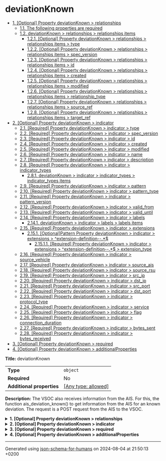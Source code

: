 # deviationKnown

- [1. [Optional] Property deviationKnown > relationships](#relationships)
  - [1.1. The following properties are required](#autogenerated_heading_2)
  - [1.2. deviationKnown > relationships > relationships items](#autogenerated_heading_3)
    - [1.2.1. [Optional] Property deviationKnown > relationships > relationships items > type](#relationships_items_type)
    - [1.2.2. [Optional] Property deviationKnown > relationships > relationships items > spec_version](#relationships_items_spec_version)
    - [1.2.3. [Optional] Property deviationKnown > relationships > relationships items > id](#relationships_items_id)
    - [1.2.4. [Optional] Property deviationKnown > relationships > relationships items > created](#relationships_items_created)
    - [1.2.5. [Optional] Property deviationKnown > relationships > relationships items > modified](#relationships_items_modified)
    - [1.2.6. [Optional] Property deviationKnown > relationships > relationships items > relationship_type](#relationships_items_relationship_type)
    - [1.2.7. [Optional] Property deviationKnown > relationships > relationships items > source_ref](#relationships_items_source_ref)
    - [1.2.8. [Optional] Property deviationKnown > relationships > relationships items > target_ref](#relationships_items_target_ref)
- [2. [Optional] Property deviationKnown > indicator](#indicator)
  - [2.1. [Required] Property deviationKnown > indicator > type](#indicator_type)
  - [2.2. [Required] Property deviationKnown > indicator > spec_version](#indicator_spec_version)
  - [2.3. [Required] Property deviationKnown > indicator > id](#indicator_id)
  - [2.4. [Required] Property deviationKnown > indicator > created](#indicator_created)
  - [2.5. [Required] Property deviationKnown > indicator > modified](#indicator_modified)
  - [2.6. [Required] Property deviationKnown > indicator > name](#indicator_name)
  - [2.7. [Required] Property deviationKnown > indicator > description](#indicator_description)
  - [2.8. [Required] Property deviationKnown > indicator > indicator_types](#indicator_indicator_types)
    - [2.8.1. deviationKnown > indicator > indicator_types > indicator_types items](#autogenerated_heading_4)
  - [2.9. [Required] Property deviationKnown > indicator > pattern](#indicator_pattern)
  - [2.10. [Required] Property deviationKnown > indicator > pattern_type](#indicator_pattern_type)
  - [2.11. [Required] Property deviationKnown > indicator > pattern_version](#indicator_pattern_version)
  - [2.12. [Required] Property deviationKnown > indicator > valid_from](#indicator_valid_from)
  - [2.13. [Required] Property deviationKnown > indicator > valid_until](#indicator_valid_until)
  - [2.14. [Required] Property deviationKnown > indicator > labels](#indicator_labels)
    - [2.14.1. deviationKnown > indicator > labels > labels items](#autogenerated_heading_5)
  - [2.15. [Required] Property deviationKnown > indicator > extensions](#indicator_extensions)
    - [2.15.1. [Optional]Pattern Property deviationKnown > indicator > extensions > ^extension-definition--.*$](#indicator_extensions_pattern1)
      - [2.15.1.1. [Required] Property deviationKnown > indicator > extensions > ^extension-definition--.*$ > extension_type](#indicator_extensions_pattern1_extension_type)
  - [2.16. [Required] Property deviationKnown > indicator > source_vehicle](#indicator_source_vehicle)
  - [2.17. [Required] Property deviationKnown > indicator > source_ais](#indicator_source_ais)
  - [2.18. [Required] Property deviationKnown > indicator > source_rsu](#indicator_source_rsu)
  - [2.19. [Required] Property deviationKnown > indicator > src_ip](#indicator_src_ip)
  - [2.20. [Required] Property deviationKnown > indicator > dst_ip](#indicator_dst_ip)
  - [2.21. [Required] Property deviationKnown > indicator > src_port](#indicator_src_port)
  - [2.22. [Required] Property deviationKnown > indicator > dst_port](#indicator_dst_port)
  - [2.23. [Required] Property deviationKnown > indicator > protocol_type](#indicator_protocol_type)
  - [2.24. [Required] Property deviationKnown > indicator > service](#indicator_service)
  - [2.25. [Required] Property deviationKnown > indicator > flag](#indicator_flag)
  - [2.26. [Required] Property deviationKnown > indicator > connection_duration](#indicator_connection_duration)
  - [2.27. [Required] Property deviationKnown > indicator > bytes_sent](#indicator_bytes_sent)
  - [2.28. [Required] Property deviationKnown > indicator > bytes_received](#indicator_bytes_received)
- [3. [Optional] Property deviationKnown > required](#required)
- [4. [Optional] Property deviationKnown > additionalProperties](#additionalProperties)

**Title:** deviationKnown

|                           |                                                                           |
| ------------------------- | ------------------------------------------------------------------------- |
| **Type**                  | `object`                                                                  |
| **Required**              | No                                                                        |
| **Additional properties** | [[Any type: allowed]](# "Additional Properties of any type are allowed.") |

**Description:** The VSOC also receives information from the AIS. For this, the function ais_deviation_known() to get information from the AIS for an known deviation. The request is a POST request from the AIS to the VSOC.

<details>
<summary>
<strong> <a name="relationships"></a>1. [Optional] Property deviationKnown > relationships</strong>  

</summary>
<blockquote>

|              |                   |
| ------------ | ----------------- |
| **Type**     | `array of object` |
| **Required** | No                |

### <a name="autogenerated_heading_2"></a>1.1. The following properties are required
* type
* spec_version
* id
* created
* modified
* relationship_type
* source_ref
* target_ref

|                      | Array restrictions |
| -------------------- | ------------------ |
| **Min items**        | N/A                |
| **Max items**        | N/A                |
| **Items unicity**    | False              |
| **Additional items** | False              |
| **Tuple validation** | See below          |

| Each item of this array must be             | Description |
| ------------------------------------------- | ----------- |
| [relationships items](#relationships_items) | -           |

### <a name="autogenerated_heading_3"></a>1.2. deviationKnown > relationships > relationships items

|                           |                                                                           |
| ------------------------- | ------------------------------------------------------------------------- |
| **Type**                  | `object`                                                                  |
| **Required**              | No                                                                        |
| **Additional properties** | [[Any type: allowed]](# "Additional Properties of any type are allowed.") |

<details>
<summary>
<strong> <a name="relationships_items_type"></a>1.2.1. [Optional] Property deviationKnown > relationships > relationships items > type</strong>  

</summary>
<blockquote>

|              |         |
| ------------ | ------- |
| **Type**     | `const` |
| **Required** | No      |

**Description:** property extension from the request (coming from the STIX format)

Specific value: `"relationship"`

</blockquote>
</details>

<details>
<summary>
<strong> <a name="relationships_items_spec_version"></a>1.2.2. [Optional] Property deviationKnown > relationships > relationships items > spec_version</strong>  

</summary>
<blockquote>

|              |          |
| ------------ | -------- |
| **Type**     | `string` |
| **Required** | No       |

**Description:** version of the stix format

</blockquote>
</details>

<details>
<summary>
<strong> <a name="relationships_items_id"></a>1.2.3. [Optional] Property deviationKnown > relationships > relationships items > id</strong>  

</summary>
<blockquote>

|              |          |
| ------------ | -------- |
| **Type**     | `string` |
| **Required** | No       |

| Restrictions                      |                                                                                       |
| --------------------------------- | ------------------------------------------------------------------------------------- |
| **Must match regular expression** | ```^relationship--.*$``` [Test](https://regex101.com/?regex=%5Erelationship--.%2A%24) |

</blockquote>
</details>

<details>
<summary>
<strong> <a name="relationships_items_created"></a>1.2.4. [Optional] Property deviationKnown > relationships > relationships items > created</strong>  

</summary>
<blockquote>

|              |             |
| ------------ | ----------- |
| **Type**     | `string`    |
| **Required** | No          |
| **Format**   | `date-time` |

**Description:** timestamp of the creation in ISO-8601 (UTC)

</blockquote>
</details>

<details>
<summary>
<strong> <a name="relationships_items_modified"></a>1.2.5. [Optional] Property deviationKnown > relationships > relationships items > modified</strong>  

</summary>
<blockquote>

|              |             |
| ------------ | ----------- |
| **Type**     | `string`    |
| **Required** | No          |
| **Format**   | `date-time` |

**Description:** timestamp of the modification in ISO-8601 (UTC)

</blockquote>
</details>

<details>
<summary>
<strong> <a name="relationships_items_relationship_type"></a>1.2.6. [Optional] Property deviationKnown > relationships > relationships items > relationship_type</strong>  

</summary>
<blockquote>

|              |          |
| ------------ | -------- |
| **Type**     | `string` |
| **Required** | No       |

**Description:** relationship type of the deviation

</blockquote>
</details>

<details>
<summary>
<strong> <a name="relationships_items_source_ref"></a>1.2.7. [Optional] Property deviationKnown > relationships > relationships items > source_ref</strong>  

</summary>
<blockquote>

|              |          |
| ------------ | -------- |
| **Type**     | `string` |
| **Required** | No       |

**Description:** reference to the source indicator

| Restrictions                      |                                                                                 |
| --------------------------------- | ------------------------------------------------------------------------------- |
| **Must match regular expression** | ```^indicator--.*$``` [Test](https://regex101.com/?regex=%5Eindicator--.%2A%24) |

</blockquote>
</details>

<details>
<summary>
<strong> <a name="relationships_items_target_ref"></a>1.2.8. [Optional] Property deviationKnown > relationships > relationships items > target_ref</strong>  

</summary>
<blockquote>

|              |          |
| ------------ | -------- |
| **Type**     | `string` |
| **Required** | No       |

**Description:** reference to the target indicator

| Restrictions                      |                                                                                 |
| --------------------------------- | ------------------------------------------------------------------------------- |
| **Must match regular expression** | ```^indicator--.*$``` [Test](https://regex101.com/?regex=%5Eindicator--.%2A%24) |

</blockquote>
</details>

</blockquote>
</details>

<details>
<summary>
<strong> <a name="indicator"></a>2. [Optional] Property deviationKnown > indicator</strong>  

</summary>
<blockquote>

|                           |                                                         |
| ------------------------- | ------------------------------------------------------- |
| **Type**                  | `object`                                                |
| **Required**              | No                                                      |
| **Additional properties** | [[Not allowed]](# "Additional Properties not allowed.") |

<details>
<summary>
<strong> <a name="indicator_type"></a>2.1. [Required] Property deviationKnown > indicator > type</strong>  

</summary>
<blockquote>

|              |         |
| ------------ | ------- |
| **Type**     | `const` |
| **Required** | Yes     |

**Description:** property extension from the request (coming from the STIX format)

Specific value: `"indicator"`

</blockquote>
</details>

<details>
<summary>
<strong> <a name="indicator_spec_version"></a>2.2. [Required] Property deviationKnown > indicator > spec_version</strong>  

</summary>
<blockquote>

|              |          |
| ------------ | -------- |
| **Type**     | `string` |
| **Required** | Yes      |

**Description:** version of the stix format

</blockquote>
</details>

<details>
<summary>
<strong> <a name="indicator_id"></a>2.3. [Required] Property deviationKnown > indicator > id</strong>  

</summary>
<blockquote>

|              |          |
| ------------ | -------- |
| **Type**     | `string` |
| **Required** | Yes      |

| Restrictions                      |                                                                                 |
| --------------------------------- | ------------------------------------------------------------------------------- |
| **Must match regular expression** | ```^indicator--.*$``` [Test](https://regex101.com/?regex=%5Eindicator--.%2A%24) |

</blockquote>
</details>

<details>
<summary>
<strong> <a name="indicator_created"></a>2.4. [Required] Property deviationKnown > indicator > created</strong>  

</summary>
<blockquote>

|              |             |
| ------------ | ----------- |
| **Type**     | `string`    |
| **Required** | Yes         |
| **Format**   | `date-time` |

**Description:** timestamp of the creation in ISO-8601 (UTC)

</blockquote>
</details>

<details>
<summary>
<strong> <a name="indicator_modified"></a>2.5. [Required] Property deviationKnown > indicator > modified</strong>  

</summary>
<blockquote>

|              |             |
| ------------ | ----------- |
| **Type**     | `string`    |
| **Required** | Yes         |
| **Format**   | `date-time` |

**Description:** timestamp of the modification in ISO-8601 (UTC)

</blockquote>
</details>

<details>
<summary>
<strong> <a name="indicator_name"></a>2.6. [Required] Property deviationKnown > indicator > name</strong>  

</summary>
<blockquote>

|              |         |
| ------------ | ------- |
| **Type**     | `const` |
| **Required** | Yes     |

Specific value: `"Anomaly detection"`

</blockquote>
</details>

<details>
<summary>
<strong> <a name="indicator_description"></a>2.7. [Required] Property deviationKnown > indicator > description</strong>  

</summary>
<blockquote>

|              |         |
| ------------ | ------- |
| **Type**     | `const` |
| **Required** | Yes     |

Specific value: `"An immunological algorithm detected a deviation in real-time dataset."`

</blockquote>
</details>

<details>
<summary>
<strong> <a name="indicator_indicator_types"></a>2.8. [Required] Property deviationKnown > indicator > indicator_types</strong>  

</summary>
<blockquote>

|              |                   |
| ------------ | ----------------- |
| **Type**     | `array of string` |
| **Required** | Yes               |

|                      | Array restrictions |
| -------------------- | ------------------ |
| **Min items**        | 1                  |
| **Max items**        | N/A                |
| **Items unicity**    | True               |
| **Additional items** | False              |
| **Tuple validation** | See below          |

| Each item of this array must be                           | Description |
| --------------------------------------------------------- | ----------- |
| [indicator_types items](#indicator_indicator_types_items) | -           |

#### <a name="autogenerated_heading_4"></a>2.8.1. deviationKnown > indicator > indicator_types > indicator_types items

|              |          |
| ------------ | -------- |
| **Type**     | `string` |
| **Required** | No       |

</blockquote>
</details>

<details>
<summary>
<strong> <a name="indicator_pattern"></a>2.9. [Required] Property deviationKnown > indicator > pattern</strong>  

</summary>
<blockquote>

|              |          |
| ------------ | -------- |
| **Type**     | `string` |
| **Required** | Yes      |

**Description:** A specific pattern relevant to the reported case

</blockquote>
</details>

<details>
<summary>
<strong> <a name="indicator_pattern_type"></a>2.10. [Required] Property deviationKnown > indicator > pattern_type</strong>  

</summary>
<blockquote>

|              |         |
| ------------ | ------- |
| **Type**     | `const` |
| **Required** | Yes     |

Specific value: `"stix"`

</blockquote>
</details>

<details>
<summary>
<strong> <a name="indicator_pattern_version"></a>2.11. [Required] Property deviationKnown > indicator > pattern_version</strong>  

</summary>
<blockquote>

|              |         |
| ------------ | ------- |
| **Type**     | `const` |
| **Required** | Yes     |

Specific value: `"2.1"`

</blockquote>
</details>

<details>
<summary>
<strong> <a name="indicator_valid_from"></a>2.12. [Required] Property deviationKnown > indicator > valid_from</strong>  

</summary>
<blockquote>

|              |             |
| ------------ | ----------- |
| **Type**     | `string`    |
| **Required** | Yes         |
| **Format**   | `date-time` |

**Description:** timestamp of the start of the validity period in ISO-8601 (UTC)

</blockquote>
</details>

<details>
<summary>
<strong> <a name="indicator_valid_until"></a>2.13. [Required] Property deviationKnown > indicator > valid_until</strong>  

</summary>
<blockquote>

|              |             |
| ------------ | ----------- |
| **Type**     | `string`    |
| **Required** | Yes         |
| **Format**   | `date-time` |

**Description:** timestamp of the end of the validity period in ISO-8601 (UTC)

</blockquote>
</details>

<details>
<summary>
<strong> <a name="indicator_labels"></a>2.14. [Required] Property deviationKnown > indicator > labels</strong>  

</summary>
<blockquote>

|              |                   |
| ------------ | ----------------- |
| **Type**     | `array of string` |
| **Required** | Yes               |

|                      | Array restrictions |
| -------------------- | ------------------ |
| **Min items**        | 1                  |
| **Max items**        | N/A                |
| **Items unicity**    | True               |
| **Additional items** | False              |
| **Tuple validation** | See below          |

| Each item of this array must be         | Description |
| --------------------------------------- | ----------- |
| [labels items](#indicator_labels_items) | -           |

#### <a name="autogenerated_heading_5"></a>2.14.1. deviationKnown > indicator > labels > labels items

|              |          |
| ------------ | -------- |
| **Type**     | `string` |
| **Required** | No       |

</blockquote>
</details>

<details>
<summary>
<strong> <a name="indicator_extensions"></a>2.15. [Required] Property deviationKnown > indicator > extensions</strong>  

</summary>
<blockquote>

|                           |                                                                           |
| ------------------------- | ------------------------------------------------------------------------- |
| **Type**                  | `object`                                                                  |
| **Required**              | Yes                                                                       |
| **Additional properties** | [[Any type: allowed]](# "Additional Properties of any type are allowed.") |

<details>
<summary>
<strong> <a name="indicator_extensions_pattern1"></a>2.15.1. [Optional]Pattern Property deviationKnown > indicator > extensions > ^extension-definition--.*$</strong>  
> All properties whose name matches the regular expression
```^extension-definition--.*$``` ([Test](https://regex101.com/?regex=%5Eextension-definition--.%2A%24))
must respect the following conditions

</summary>
<blockquote>

|                           |                                                         |
| ------------------------- | ------------------------------------------------------- |
| **Type**                  | `object`                                                |
| **Required**              | No                                                      |
| **Additional properties** | [[Not allowed]](# "Additional Properties not allowed.") |

<details>
<summary>
<strong> <a name="indicator_extensions_pattern1_extension_type"></a>2.15.1.1. [Required] Property deviationKnown > indicator > extensions > ^extension-definition--.*$ > extension_type</strong>  

</summary>
<blockquote>

|              |          |
| ------------ | -------- |
| **Type**     | `string` |
| **Required** | Yes      |

</blockquote>
</details>

</blockquote>
</details>

</blockquote>
</details>

<details>
<summary>
<strong> <a name="indicator_source_vehicle"></a>2.16. [Required] Property deviationKnown > indicator > source_vehicle</strong>  

</summary>
<blockquote>

|              |          |
| ------------ | -------- |
| **Type**     | `string` |
| **Required** | Yes      |

**Description:** VIN of the source vehicle

</blockquote>
</details>

<details>
<summary>
<strong> <a name="indicator_source_ais"></a>2.17. [Required] Property deviationKnown > indicator > source_ais</strong>  

</summary>
<blockquote>

|              |          |
| ------------ | -------- |
| **Type**     | `string` |
| **Required** | Yes      |

**Description:** ID of the source AIS

</blockquote>
</details>

<details>
<summary>
<strong> <a name="indicator_source_rsu"></a>2.18. [Required] Property deviationKnown > indicator > source_rsu</strong>  

</summary>
<blockquote>

|              |          |
| ------------ | -------- |
| **Type**     | `string` |
| **Required** | Yes      |

**Description:** ID of the source RSU

</blockquote>
</details>

<details>
<summary>
<strong> <a name="indicator_src_ip"></a>2.19. [Required] Property deviationKnown > indicator > src_ip</strong>  

</summary>
<blockquote>

|              |          |
| ------------ | -------- |
| **Type**     | `string` |
| **Required** | Yes      |

**Description:** IP address of the source

</blockquote>
</details>

<details>
<summary>
<strong> <a name="indicator_dst_ip"></a>2.20. [Required] Property deviationKnown > indicator > dst_ip</strong>  

</summary>
<blockquote>

|              |          |
| ------------ | -------- |
| **Type**     | `string` |
| **Required** | Yes      |

**Description:** IP address of the destination

</blockquote>
</details>

<details>
<summary>
<strong> <a name="indicator_src_port"></a>2.21. [Required] Property deviationKnown > indicator > src_port</strong>  

</summary>
<blockquote>

|              |          |
| ------------ | -------- |
| **Type**     | `string` |
| **Required** | Yes      |

**Description:** Port of the source

</blockquote>
</details>

<details>
<summary>
<strong> <a name="indicator_dst_port"></a>2.22. [Required] Property deviationKnown > indicator > dst_port</strong>  

</summary>
<blockquote>

|              |          |
| ------------ | -------- |
| **Type**     | `string` |
| **Required** | Yes      |

**Description:** Port of the destination

</blockquote>
</details>

<details>
<summary>
<strong> <a name="indicator_protocol_type"></a>2.23. [Required] Property deviationKnown > indicator > protocol_type</strong>  

</summary>
<blockquote>

|              |          |
| ------------ | -------- |
| **Type**     | `string` |
| **Required** | Yes      |

</blockquote>
</details>

<details>
<summary>
<strong> <a name="indicator_service"></a>2.24. [Required] Property deviationKnown > indicator > service</strong>  

</summary>
<blockquote>

|              |          |
| ------------ | -------- |
| **Type**     | `string` |
| **Required** | Yes      |

</blockquote>
</details>

<details>
<summary>
<strong> <a name="indicator_flag"></a>2.25. [Required] Property deviationKnown > indicator > flag</strong>  

</summary>
<blockquote>

|              |          |
| ------------ | -------- |
| **Type**     | `string` |
| **Required** | Yes      |

</blockquote>
</details>

<details>
<summary>
<strong> <a name="indicator_connection_duration"></a>2.26. [Required] Property deviationKnown > indicator > connection_duration</strong>  

</summary>
<blockquote>

|              |          |
| ------------ | -------- |
| **Type**     | `string` |
| **Required** | Yes      |

</blockquote>
</details>

<details>
<summary>
<strong> <a name="indicator_bytes_sent"></a>2.27. [Required] Property deviationKnown > indicator > bytes_sent</strong>  

</summary>
<blockquote>

|              |          |
| ------------ | -------- |
| **Type**     | `string` |
| **Required** | Yes      |

</blockquote>
</details>

<details>
<summary>
<strong> <a name="indicator_bytes_received"></a>2.28. [Required] Property deviationKnown > indicator > bytes_received</strong>  

</summary>
<blockquote>

|              |          |
| ------------ | -------- |
| **Type**     | `string` |
| **Required** | Yes      |

</blockquote>
</details>

</blockquote>
</details>

<details>
<summary>
<strong> <a name="required"></a>3. [Optional] Property deviationKnown > required</strong>  

</summary>
<blockquote>

|                           |                                                                           |
| ------------------------- | ------------------------------------------------------------------------- |
| **Type**                  | `object`                                                                  |
| **Required**              | No                                                                        |
| **Additional properties** | [[Any type: allowed]](# "Additional Properties of any type are allowed.") |

</blockquote>
</details>

<details>
<summary>
<strong> <a name="additionalProperties"></a>4. [Optional] Property deviationKnown > additionalProperties</strong>  

</summary>
<blockquote>

|                           |                                                                           |
| ------------------------- | ------------------------------------------------------------------------- |
| **Type**                  | `object`                                                                  |
| **Required**              | No                                                                        |
| **Additional properties** | [[Any type: allowed]](# "Additional Properties of any type are allowed.") |

</blockquote>
</details>

----------------------------------------------------------------------------------------------------------------------------
Generated using [json-schema-for-humans](https://github.com/coveooss/json-schema-for-humans) on 2024-08-04 at 21:50:13 +0200